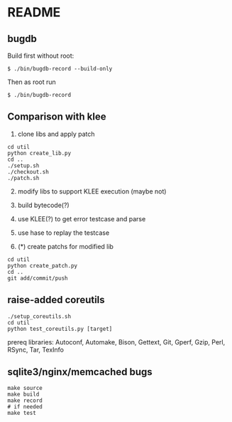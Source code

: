 # README

## bugdb

Build first without root:

```console
$ ./bin/bugdb-record --build-only
```

Then as root run

```console
$ ./bin/bugdb-record
```

## Comparison with klee

1. clone libs and apply patch
```
cd util
python create_lib.py
cd ..
./setup.sh
./checkout.sh
./patch.sh
```

2. modify libs to support KLEE execution (maybe not)

3. build bytecode(?)

4. use KLEE(?) to get error testcase and parse

5. use hase to replay the testcase

6. (*) create patchs for modified lib
```
cd util
python create_patch.py
cd ..
git add/commit/push
```

## raise-added coreutils
```
./setup_coreutils.sh
cd util
python test_coreutils.py [target]
```

prereq libraries: Autoconf, Automake, Bison, Gettext, Git, Gperf, Gzip, Perl, RSync, Tar, TexInfo

## sqlite3/nginx/memcached bugs
```
make source
make build
make record
# if needed
make test
```
